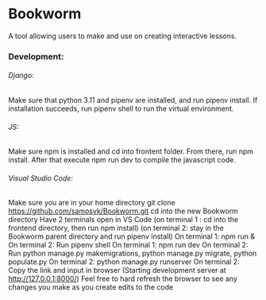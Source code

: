 # Bookworm
A tool allowing users to make and use on creating interactive lessons.

### Development:
###### Django:
Make sure that python 3.11 and pipenv are installed, and run pipenv install. If installation succeeds, run pipenv shell to run the virtual environment.

###### JS:
Make sure npm is installed and cd into frontent folder. From there, run npm install. After that execute npm run dev to compile the javascript code.

###### Visual Studio Code: 
Make sure you are in your home directory 
git clone https://github.com/samosvk/Bookworm.git 
cd into the new Bookworm directory
Have 2 terminals open in VS Code (on terminal 1 : cd into the frontend directory, then run npm install) (on terminal 2: stay in the Bookworm parent 
directory and run pipenv install)
On terminal 1: npm run & On terminal 2: Run pipenv shell 
On terminal 1: npm run dev
On terminal 2: Run python manage.py makemigrations, python manage.py migrate, python populate.py 
On terminal 2: python manage.py runserver 
On terminal 2: Copy the link and input in browser (Starting development server at http://127.0.0.1:8000/)
Feel free to hard refresh the browser to see any changes you make as you create edits to the code
